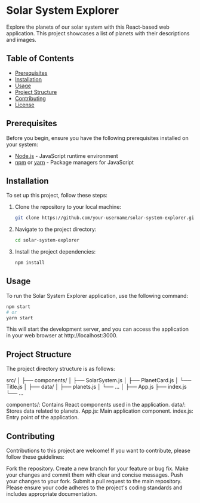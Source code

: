 # Solar System Explorer

Explore the planets of our solar system with this React-based web application. This project showcases a list of planets with their descriptions and images.

## Table of Contents

- [Prerequisites](#prerequisites)
- [Installation](#installation)
- [Usage](#usage)
- [Project Structure](#project-structure)
- [Contributing](#contributing)
- [License](#license)

## Prerequisites

Before you begin, ensure you have the following prerequisites installed on your system:

- [Node.js](https://nodejs.org/) - JavaScript runtime environment
- [npm](https://www.npmjs.com/) or [yarn](https://yarnpkg.com/) - Package managers for JavaScript

## Installation

To set up this project, follow these steps:

1. Clone the repository to your local machine:

   ```bash
   git clone https://github.com/your-username/solar-system-explorer.git
   ```

2. Navigate to the project directory:

   ```bash
   cd solar-system-explorer
   ```

3. Install the project dependencies:

   ```bash
   npm install
   ```

## Usage

To run the Solar System Explorer application, use the following command:

```bash
npm start
# or
yarn start
```

This will start the development server, and you can access the application in your web browser at http://localhost:3000.

## Project Structure

The project directory structure is as follows:

src/
│
├── components/
│   ├── SolarSystem.js
│   ├── PlanetCard.js
│   └── Title.js
│
├── data/
│   ├── planets.js
│   └── ...
│
├── App.js
├── index.js
└── ...


components/: Contains React components used in the application.
data/: Stores data related to planets.
App.js: Main application component.
index.js: Entry point of the application.

## Contributing

Contributions to this project are welcome! If you want to contribute, please follow these guidelines:

Fork the repository.
Create a new branch for your feature or bug fix.
Make your changes and commit them with clear and concise messages.
Push your changes to your fork.
Submit a pull request to the main repository.
Please ensure your code adheres to the project's coding standards and includes appropriate documentation.

